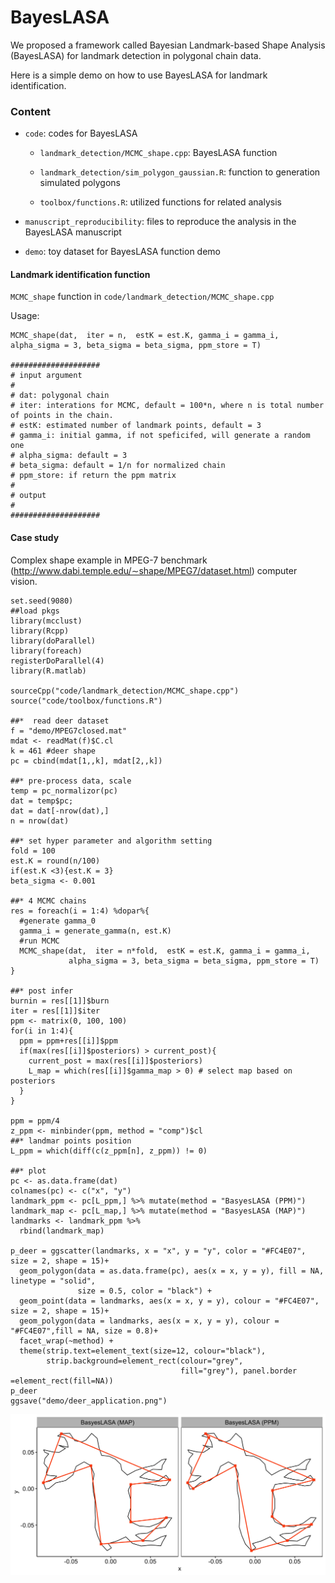 # BayesLASA

We proposed a framework called Bayesian Landmark-based Shape Analysis (BayesLASA) for landmark detection in polygonal chain data.

Here is a simple demo on how to use BayesLASA for landmark identification.

### Content

* `code`: codes for BayesLASA

  * `landmark_detection/MCMC_shape.cpp`: BayesLASA function
  
  * `landmark_detection/sim_polygon_gaussian.R`: function to generation simulated polygons
  
  * `toolbox/functions.R`: utilized functions for related analysis
  
* `manuscript_reproducibility`: files to reproduce the analysis in the BayesLASA manuscript

* `demo`: toy dataset for BayesLASA function demo


#### Landmark identification function

`MCMC_shape` function in `code/landmark_detection/MCMC_shape.cpp`

Usage:

```{r}
MCMC_shape(dat,  iter = n,  estK = est.K, gamma_i = gamma_i, alpha_sigma = 3, beta_sigma = beta_sigma, ppm_store = T)

####################
# input argument
#
# dat: polygonal chain
# iter: interations for MCMC, default = 100*n, where n is total number of points in the chain.
# estK: estimated number of landmark points, default = 3
# gamma_i: initial gamma, if not speficifed, will generate a random one
# alpha_sigma: default = 3
# beta_sigma: default = 1/n for normalized chain
# ppm_store: if return the ppm matrix
# 
# output
# 
####################
```

#### Case study

Complex shape example in MPEG-7 benchmark (http://www.dabi.temple.edu/∼shape/MPEG7/dataset.html) computer vision.

```{r}
set.seed(9080)
##load pkgs
library(mcclust) 
library(Rcpp)
library(doParallel)
library(foreach)
registerDoParallel(4)
library(R.matlab)

sourceCpp("code/landmark_detection/MCMC_shape.cpp")
source("code/toolbox/functions.R")

##*  read deer dataset
f = "demo/MPEG7closed.mat"
mdat <- readMat(f)$C.cl
k = 461 #deer shape
pc = cbind(mdat[1,,k], mdat[2,,k])

##* pre-process data, scale
temp = pc_normalizor(pc)
dat = temp$pc;
dat = dat[-nrow(dat),]
n = nrow(dat)

##* set hyper parameter and algorithm setting
fold = 100
est.K = round(n/100)
if(est.K <3){est.K = 3}
beta_sigma <- 0.001 

##* 4 MCMC chains
res = foreach(i = 1:4) %dopar%{
  #generate gamma_0
  gamma_i = generate_gamma(n, est.K)
  #run MCMC
  MCMC_shape(dat,  iter = n*fold,  estK = est.K, gamma_i = gamma_i,
             alpha_sigma = 3, beta_sigma = beta_sigma, ppm_store = T)
}

##* post infer
burnin = res[[1]]$burn
iter = res[[1]]$iter
ppm <- matrix(0, 100, 100)
for(i in 1:4){
  ppm = ppm+res[[i]]$ppm
  if(max(res[[i]]$posteriors) > current_post){
    current_post = max(res[[i]]$posteriors)
    L_map = which(res[[i]]$gamma_map > 0) # select map based on posteriors
  }
}

ppm = ppm/4
z_ppm <- minbinder(ppm, method = "comp")$cl
##* landmar points position
L_ppm = which(diff(c(z_ppm[n], z_ppm)) != 0)

##* plot
pc <- as.data.frame(dat)
colnames(pc) <- c("x", "y")
landmark_ppm <- pc[L_ppm,] %>% mutate(method = "BasyesLASA (PPM)")
landmark_map <- pc[L_map,] %>% mutate(method = "BasyesLASA (MAP)")
landmarks <- landmark_ppm %>%
  rbind(landmark_map)

p_deer = ggscatter(landmarks, x = "x", y = "y", color = "#FC4E07", size = 2, shape = 15)+
  geom_polygon(data = as.data.frame(pc), aes(x = x, y = y), fill = NA, linetype = "solid",
               size = 0.5, color = "black") +
  geom_point(data = landmarks, aes(x = x, y = y), colour = "#FC4E07", size = 2, shape = 15)+
  geom_polygon(data = landmarks, aes(x = x, y = y), colour = "#FC4E07",fill = NA, size = 0.8)+
  facet_wrap(~method) +
  theme(strip.text=element_text(size=12, colour="black"),
        strip.background=element_rect(colour="grey", 
                                      fill="grey"), panel.border =element_rect(fill=NA))
p_deer
ggsave("demo/deer_application.png")

```
![Application case of complex shape (deer)](demo/deer_application.png)